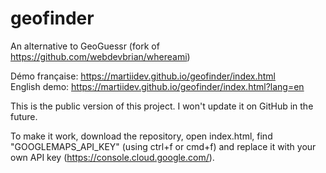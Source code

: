 # geofinder
An alternative to GeoGuessr (fork of https://github.com/webdevbrian/whereami)  
  
Démo française: https://martiidev.github.io/geofinder/index.html  
English demo: https://martiidev.github.io/geofinder/index.html?lang=en
  
This is the public version of this project. I won't update it on GitHub in the future.

To make it work, download the repository, open index.html, find "GOOGLEMAPS_API_KEY" (using ctrl+f or cmd+f) and replace it with your own API key (https://console.cloud.google.com/).
